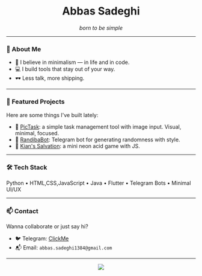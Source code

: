 <h1 align="center">Abbas Sadeghi</h1>

<p align="center"><i>born to be simple</i></p>

---

### 🧠 About Me

- 🧘 I believe in minimalism — in life and in code.
- 💻 I build tools that stay out of your way.
- 🕶️ Less talk, more shipping.

---

### 🚀 Featured Projects

Here are some things I've built lately:

- 🔹 [PicTask](https://github.com/Abssdghi/PicTask): a simple task management tool with image input. Visual, minimal, focused.
- 🔹 [RandibaBot](https://github.com/Abssdghi/RandibaBot): Telegram bot for generating randomness with style.
- 🔹 [Kian's Salvation](https://github.com/Abssdghi/kian-s-salvation-game): a mini neon acid game with JS.

---

### 🛠 Tech Stack

Python • HTML,CSS,JavaScript • Java • Flutter • Telegram Bots • Minimal UI/UX 


---

### 📫 Contact

Wanna collaborate or just say hi?

- 🐦 Telegram: [ClickMe](https://t.me/Onesidedlimit)
- 📬 Email: `abbas.sadeghi1384@gmail.com`

---

<p align="center">
  <img src="https://readme-typing-svg.herokuapp.com/?lines=Code+calmly.;Ship+silently.;Stay+simple.&center=true&width=380&height=45">
</p>
